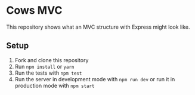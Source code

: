# Cows MVC

This repository shows what an MVC structure with Express might look like.

## Setup

1. Fork and clone this repository
1. Run `npm install` or `yarn`
1. Run the tests with `npm test`
1. Run the server in development mode with `npm run dev` or run it in production mode with `npm start`
